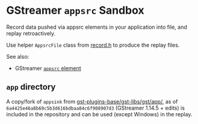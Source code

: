 # GStreamer `appsrc` Sandbox

Record data pushed via appsrc elements in your application into file, and replay retroactively. 

Use helper `AppsrcFile` class from [record.h](record.h) to produce the replay files.

See also:

- GStreamer [`appsrc` element](https://gstreamer.freedesktop.org/documentation/app/appsrc.html)

## `app` directory

A copy/fork of `appsink` from [gst-plugins-base/gst-libs/gst/app/](https://gitlab.freedesktop.org/gstreamer/gstreamer/-/tree/main/subprojects/gst-plugins-base/gst/app), as of `6a4425e46a8b69c5b3d616bdbaa84c6f908907d3` (GStreamer 1.14.5 + edits) is included in the repository and can be used (except Windows) in the replay.
